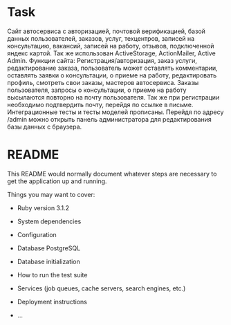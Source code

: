 # Task
Сайт автосервиса с авторизацией, почтовой верификацией, базой данных пользователей, заказов, услуг, техцентров, записей на консультацию, вакансий, записей на работу, отзывов, подключенной яндекс картой. Так же использован ActiveStorage, ActionMailer, Active Admin. Функции сайта: Регистрация/авторизация, заказ услуги, редактирование заказа, пользователь может оставлять комментарии, оставлять заявки о консультации, о приеме на работу, редактировать профиль, смотреть свои заказы, мастеров автосервиса. Заказы пользователя, запросы о консультации, о приеме на работу высылаются повторно на почту пользователя. Так же при регистрации необходимо подтвердить почту, перейдя по ссылке в письме. Интеграционные тесты и тесты моделей прописаны. Перейдя по адресу /admin можно открыть панель администратора для редактирования базы данных с браузера.

# README

This README would normally document whatever steps are necessary to get the
application up and running.

Things you may want to cover:

* Ruby version 3.1.2

* System dependencies

* Configuration

* Database PostgreSQL

* Database initialization

* How to run the test suite

* Services (job queues, cache servers, search engines, etc.)

* Deployment instructions

* ...
